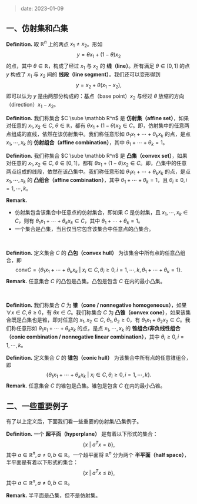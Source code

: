 
> date: 2023-01-09

## 一、仿射集和凸集

$\textbf{Definition.}$ 取 $\mathbb R^n$ 上的两点 $x_1 \neq x_2$。形如
$$
y = \theta x_1 + (1 - \theta)x_2
$$
的点，其中 $\theta \in \mathbb R$，构成了经过 $x_1$ 与 $x_2$ 的 **线（line）**。所有满足 $\theta \in [0, 1]$ 的点 $y$ 构成了 $x_1$ 与 $x_2$ 间的 **线段（line segment）**。我们还可以变形得到
$$
y = x_2 + \theta(x_1 - x_2),
$$
即可以认为 $y$ 是由两部分构成的：基点（base point）$x_2$ 与经过 $\theta$ 放缩的方向（direction）$x_1 - x_2$。

$\textbf{Definition.}$ 我们称集合 $C \sube \mathbb R^n$ 是 **仿射集（affine set）**，如果对任意的 $x_1, x_2 \in C, \ \theta \in \mathbb R$，都有 $\theta x_1 + (1 - \theta)x_2 \in C$。即，仿射集中的任意两点组成的直线，依然在该仿射集中。我们称任意形如 $\theta_1x_1 + \cdots +\theta_kx_k$ 的点，是点 $x_1,\cdots, x_k$ 的 **仿射组合（affine combination）**，其中 $\theta_1 + \cdots + \theta_k = 1$。

$\textbf{Definition.}$ 我们称集合 $C \sube \mathbb R^n$ 是 **凸集（convex set）**，如果对任意的 $x_1, x_2 \in C, \ \theta \in [0, 1]$，都有 $\theta x_1 + (1 - \theta)x_2 \in C$。即，凸集中的任意两点组成的线段，依然在该凸集中。我们称任意形如 $\theta_1x_1 + \cdots +\theta_kx_k$ 的点，是点 $x_1,\cdots, x_k$ 的 **凸组合（affine combination）**，其中 $\theta_1 + \cdots + \theta_k = 1$，且 $\theta_i \geq 0, i=1, \cdots,k$。

$\textbf{Remark.}$ 

- 仿射集包含该集合中任意点的仿射集合，即如果 $C$ 是仿射集，且 $x_1,\cdots, x_k \in C$，则有 $\theta_1x_1 + \cdots +\theta_kx_k \in C$，其中 $\theta_1 + \cdots + \theta_k = 1$。
- 一个集合是凸集，当且仅当它包含该集合中任意点的凸集合。

<br>

$\textbf{Definition.}$ 定义集合 $C$ 的 **凸包（convex hull）** 为该集合中所有点的任意凸组合，即
$$
\mathop{\text{conv}} C = \{ \theta_1x_1 + \cdots +\theta_kx_k \ | \ x_i \in C, \theta_i \geq 0, i = 1,\cdots,k, \theta_1 + \cdots + \theta_k = 1 \}.
$$
$\textbf{Remark.}$ 任意集合 $C$ 的凸包是凸集。凸包是包含 $C$ 在内的最小凸集。

<br>

$\textbf{Definition.}$ 我们称集合 $C$ 为 **锥（cone / nonnegative homogeneous）**，如果 $\forall x \in C, \theta\geq 0$，有 $\theta x \in C$。我们称集合 $C$ 为 **凸锥（convex cone）**，如果该集合既是凸集也是锥，即对任意的 $x_1, x_2 \in C, \ \theta_1, \theta_2 \geq 0$，有 $\theta_1x_1 + \theta_2x_2 \in C$。我们称任意形如 $\theta_1x_1 + \cdots +\theta_kx_k$ 的点，是点 $x_1,\cdots, x_k$ 的 **锥组合/非负线性组合（conic combination / nonnegative linear combination）**，其中 $\theta_i \geq 0, i=1, \cdots,k$。

$\textbf{Definition.}$ 定义集合 $C$ 的 **锥包（conic hull）** 为该集合中所有点的任意锥组合，即
$$
\{ \theta_1x_1 + \cdots +\theta_kx_k \ | \ x_i \in C, \theta_i \geq 0, i = 1,\cdots,k \}.
$$
$\textbf{Remark.}$ 任意集合 $C$ 的锥包是凸集。锥包是包含 $C$ 在内的最小凸锥。



## 二、一些重要例子

 有了以上定义后，下面我们看一些重要的仿射集/凸集例子。

$\textbf{Definition.}$ 一个 **超平面（hyperplane）** 是有着以下形式的集合：
$$
\{x \ | \ a^Tx = b\},
$$
其中 $a \in \mathbb R^n, a\neq0,b\in \mathbb R$。一个超平面将 $\mathbb R^n$ 分为两个 **半平面（half space）**，半平面是有着以下形式的集合：
$$
\{ x \ | \ a^Tx \leq b \},
$$
其中 $a \in \mathbb R^n, a\neq0,b\in \mathbb R$。

$\textbf{Remark.}$ 半平面是凸集，但不是仿射集。

<br>

